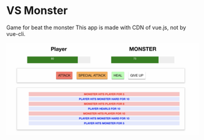 # VS Monster
Game for beat the monster
This app is made with CDN of vue.js, not by vue-cli.

![preview](./vsmonster.jpg)